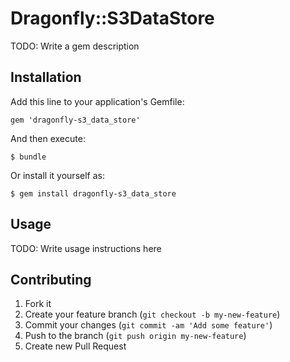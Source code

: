# Dragonfly::S3DataStore

TODO: Write a gem description

## Installation

Add this line to your application's Gemfile:

    gem 'dragonfly-s3_data_store'

And then execute:

    $ bundle

Or install it yourself as:

    $ gem install dragonfly-s3_data_store

## Usage

TODO: Write usage instructions here

## Contributing

1. Fork it
2. Create your feature branch (`git checkout -b my-new-feature`)
3. Commit your changes (`git commit -am 'Add some feature'`)
4. Push to the branch (`git push origin my-new-feature`)
5. Create new Pull Request
